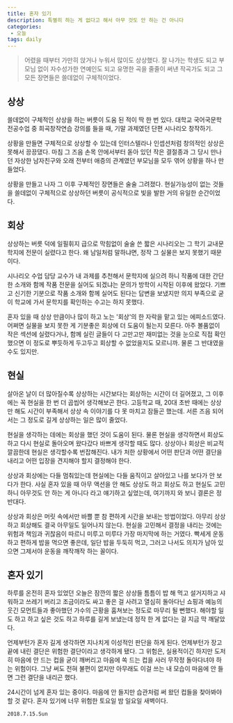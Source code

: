 ```yaml
---
title: 혼자 있기
description: 특별히 하는 게 없다고 해서 아무 것도 안 하는 건 아니다
categories:
 - 오늘
tags: daily
---
```


> 어렸을 때부터 가만히 앉거나 누워서 많이도 상상했다. 잘 나가는 학생도 되고 부모님 없이 자수성가한 연예인도 되고 유명한 곡을 줄줄이 써낸 작곡가도 되고 그 모든 장면들은 쓸데없이 구체적이었다.

## 상상
쓸데없이 구체적인 상상을 하는 버릇이 도움 된 적이 딱 한 번 있다. 대학교 국어국문학 전공수업 중 희곡창작연습 강의를 들을 때, 기말 과제였던 단편 시나리오 창작하기.  

상황을 만들면 구체적으로 상상할 수 있는데 인터스텔라나 인셉션처럼 창의적인 상상은 못해서 끙끙댔다. 마침 그 즈음 손목 안에서부터 돋아 있던 작은 결절종과 그 당시 만나던 자상한 남자친구와 오래 전부터 애증의 관계였던 부모님을 모두 엮어 상황을 하나 만들었다. 

상황을 만들고 나자 그 이후 구체적인 장면들은 술술 그려졌다. 현실가능성이 없는 것들을 쓸데없이 구체적으로 상상하던 버릇이 공식적으로 빛을 발한 거의 유일한 순간이었다. 

## 회상
상상하는 버릇 덕에 일필휘지 급으로 막힘없이 술술 쓴 짧은 시나리오는 그 학기 교내문학지에 전문이 실렸다고 한다. 왜 남일처럼 말하냐면, 정작 그 실물은 보지 못했기 때문이다. 

시나리오 수업 담당 교수가 내 과제를 추천해서 문학지에 실으려 하니 작품에 대한 간단한 소개와 함께 작품 전문을 실어도 되겠냐는 문의가 방학이 시작된 이후에 왔었다. 기쁘고 신기한 기분으로 작품 소개와 함께 실어도 된다는 답변을 보냈지만 의지 부족으로 굳이 학교에 가서 문학지를 확인하는 수고는 하지 못했다. 

혼자 있을 때 상상 만큼이나 많이 하고 노는 '회상'의 한 자락을 맡고 있는 에피소드였다. 어쩌면 실물을 보지 못한 게 기분좋은 회상에 더 도움이 될는지 모른다. 아주 볼품없이 작은 섹션에 실렸다거나, 함께 실린 글들이 다 고만고만 재미없는 것을 눈으로 직접 확인했으면 이 정도로 뿌듯하게 두고두고 회상할 수 없었을지도 모르니까. 물론 그 반대였을 수도 있지만.

## 현실
살아온 날이 더 많아질수록 상상하는 시간보다는 회상하는 시간이 더 길어졌고, 그 이후에는 꼭 현실을 한 번 더 곱씹어 생각해보곤 한다. 고등학교 때, 20대 초반 때에는 상상만 해도 시간이 부족해서 상상 속 이야기를 다 못 마치고 잠들곤 했는데. 서른 즈음 되어서는 그 정도로 길게 상상하는 일은 많이 줄었다. 

현실을 생각하는 데에는 회상을 했던 것이 도움이 된다. 물론 현실을 생각하면서 회상도 하고 다시 현실로 돌아오며 왔다갔다 바쁘게 생각할 때도 많다. 상상이나 회상은 비교적 깔끔한데 현실은 생각할수록 번잡해진다. 내가 처한 상황에서 어떤 판단과 어떤 결단을 내리고 어떤 입장을 견지해야 할지 결정해야 한다. 

상상과 회상에는 다들 멈춰있는데 현실에는 다들 움직이고 살아있고 나를 보다가 안 보다가 한다. 사실 혼자 있을 때 아무 액션을 안 해도 상상도 하고 회상도 하고 현실도 고민하니 아무것도 안 하는 게 아니다 라고 얘기하고 싶었는데, 여기까지 와 보니 결론은 정반대다. 

상상과 회상은 머릿 속에서만 바쁠 뿐 참 편하게 시간을 보내는 방법이었다. 아무리 상상하고 회상해도 결국 아무일도 일어나지 않는다. 현실을 고민해서 결정을 내리는 것에는 위험과 책임과 귀찮음이 따르니 미루고 미루다 가장 마지막에 하는 거였다. 빡세게 운동하고 편하게 밥을 먹으면 좋은데, 일단 밥을 두둑히 먹고, 그러고 나서도 의지가 남아 있으면 그제서야 운동을 깨작깨작 하는 꼴이다. 

## 혼자 있기
하루를 온전히 혼자 있었던 오늘은 잠깐의 짧은 상상들 틈틈이 밥 해 먹고 설거지하고 샤워하고 쓰레기 버리고 조금이라도 싸고 좋은 걸 사려고 열심히 돌아다닌 쇼핑과 예능의 웃긴 모먼트들과 좋아했던 가수의 근황을 훔쳐보는 정도로 마무리 될 뻔했다. 해야할 일도 하고 하고 싶은 것도 하고 하루를 길게 보냈는데 정작 한 게 없다는 걸 지금 막 깨달았다.

언제부턴가 혼자 길게 생각하면 지나치게 이성적인 판단을 하게 된다. 언제부턴가 장고 끝에 내린 결단은 위험한 결단이라고 생각하게 됐다. 그 위험은, 실용적이긴 하지만 도저히 마음에 안 드는 컵을 굳이 깨버리고 마음에 쏙 드는 컵을 사러 무작정 돌아다녀야 하는 위험이다. 그냥 써도 전혀 불편이 없지만 아무래도 이걸 쓰는 내 모습이 마음에 안 들면 그런 결단을 내리곤 했다. 

24시간이 넘게 혼자 있는 중이다. 마음에 안 들지만 습관처럼 써 왔던 컵들을 찾아봐야 할 것 같다. 혼자 있기에 너무 위험한 토요일 밤 일요일 새벽이다. 

`2018.7.15.Sun`
